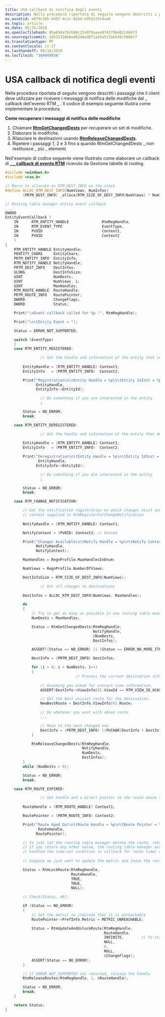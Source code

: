 ```yaml
---
title: USA callback di notifica degli eventi
description: Nella procedura riportata di seguito vengono descritti i passaggi che il client deve utilizzare per ricevere i messaggi di notifica delle modifiche dal \_ callback dell'evento RTM \_ . Il codice di esempio seguente illustra come implementare la procedura.
ms.assetid: e079c585-6457-4c2c-82bd-e95d233c4aa6
ms.topic: article
ms.date: 05/31/2018
ms.openlocfilehash: 85a650a762600c254979aaea974379b4021d0d73
ms.sourcegitcommit: 2d531328b6ed82d4ad971a45a5131b430c5866f7
ms.translationtype: MT
ms.contentlocale: it-IT
ms.lasthandoff: 09/16/2019
ms.locfileid: "104044936"
---
```

# <a name="use-the-event-notification-callback"></a>USA callback di notifica degli eventi

Nella procedura riportata di seguito vengono descritti i passaggi che il client deve utilizzare per ricevere i messaggi di notifica delle modifiche dal \_ callback dell'evento RTM \_ . Il codice di esempio seguente illustra come implementare la procedura.

**Come recuperare i messaggi di notifica delle modifiche**

1.  Chiamare [**RtmGetChangedDests**](/windows/desktop/api/Rtmv2/nf-rtmv2-rtmgetchangeddests) per recuperare un set di modifiche.
2.  Elaborare le modifiche.
3.  Rilasciare le destinazioni usando [**RtmReleaseChangedDests**](/windows/desktop/api/Rtmv2/nf-rtmv2-rtmreleasechangeddests).
4.  Ripetere i passaggi 1, 2 e 3 fino [](/windows/desktop/api/Rtmv2/nf-rtmv2-rtmgetchangeddests) a quando RtmGetChangedDests \_ non restituisce \_ più \_ elementi.

Nell'esempio di codice seguente viene illustrato come elaborare un callback di [**\_ \_ callback di evento RTM**](/windows/win32/api/rtmv2/nc-rtmv2-_event_callback) ricevuto da Gestione tabelle di routing.


```C++
#include <windows.h>
#include <ras.h>

// Macro to allocate an RTM_DEST_INFO on the stack
#define ALLOC_RTM_DEST_INFO(NumViews, NumInfos)
        (PRTM_DEST_INFO) _alloca(RTM_SIZE_OF_DEST_INFO(NumViews) * NumInfos)

// Routing table manager entity event callback

DWORD
EntityEventCallback (
    IN      RTM_ENTITY_HANDLE               RtmRegHandle,
    IN      RTM_EVENT_TYPE                  EventType,
    IN      PVOID                           Context1,
    IN      PVOID                           Context2
    )
{
    RTM_ENTITY_HANDLE EntityHandle;
    PENTITY_CHARS     EntityChars;
    PRTM_ENTITY_INFO  EntityInfo;
    RTM_NOTIFY_HANDLE NotifyHandle;
    PRTM_DEST_INFO    DestInfos;
    ULONG             DestInfoSize;
    UINT              NumDests;
    UINT              NumViews, i;
    UINT              MaxHandles;
    RTM_ROUTE_HANDLE  RouteHandle;
    PRTM_ROUTE_INFO   RoutePointer;
    DWORD             ChangeFlags;
    DWORD             Status;

    Print("\nEvent callback called for %p :", RtmRegHandle);

    Print("\n\tEntity Event = ");

    Status = ERROR_NOT_SUPPORTED;

    switch (EventType)
    {
    case RTM_ENTITY_REGISTERED:

                // Get the handle and information of the entity that registered
        
        EntityHandle = (RTM_ENTITY_HANDLE) Context1;
        EntityInfo   = (PRTM_ENTITY_INFO)  Context2;

        Print("Registration\n\tEntity Handle = %p\n\tEntity IdInst = %p\n\n",
              EntityHandle,
              EntityInfo->EntityId);

                // Do something if you are interested in the entity
                ;

        Status = NO_ERROR;
        break;

    case RTM_ENTITY_DEREGISTERED:

                // Get the handle and information of the entity that deregistered
        
        EntityHandle = (RTM_ENTITY_HANDLE) Context1;
        EntityInfo   = (PRTM_ENTITY_INFO)  Context2;

        Print("Deregistration\n\tEntity Handle = %p\n\tEntity IdInst = %p\n\n",
               EntityHandle,
              EntityInfo->EntityId);

                // Do something if you are interested in the entity
                ;

        Status = NO_ERROR;
        break;

    case RTM_CHANGE_NOTIFICATION:

        // Get the notification registration on which changes exist and
        // context supplied in RtmRegisterForChangeNotification
        
        NotifyHandle = (RTM_NOTIFY_HANDLE) Context1;

        NotifyContext = (PVOID) Context2; // Unused

        Print("Changes Available\n\tNotify Handle = %p\n\tNotify Context = %p\n\n",
              NotifyHandle,
              NotifyContext);

        MaxHandles = RegnProfile.MaxHandlesInEnum;

        NumViews = RegnProfile.NumberOfViews;

        DestInfoSize = RTM_SIZE_OF_DEST_INFO(NumViews);

                // Get all changes to destinations
        
        DestInfos = ALLOC_RTM_DEST_INFO(NumViews, MaxHandles);

        do
        {
            // Try to get as many as possible in one routing table managercall
            NumDests = MaxHandles;

            Status = RtmGetChangedDests(RtmRegHandle,
                                        NotifyHandle,
                                        &NumDests,
                                        DestInfos);

            ASSERT((Status == NO_ERROR) || (Status == ERROR_NO_MORE_ITEMS));

            DestInfo = (PRTM_DEST_INFO) DestInfos;

            for (i = 0; i < NumDests; i++)
            {
                                // Process the current destination information
                
                // Assuming you asked for unicast view information,
                ASSERT(DestInfo->ViewInfo[0].ViewId == RTM_VIEW_ID_UCAST);

                // Get the best unicast route for the destination.
                NewBestRoute = DestInfo.ViewInfo[0].Route;

                // Do whatever you want with above route
                ...

                // Move to the next changed one
                DestInfo = (PRTM_DEST_INFO) ((PUCHAR)DestInfo + DestInfoSize);
            }

            RtmReleaseChangedDests(RtmRegHandle,
                                   NotifyHandle,
                                   NumDests,
                                   DestInfos);
        }
        while (NumDests > 0);

        Status = NO_ERROR;
        break;

    case RTM_ROUTE_EXPIRED:

                // Get handle and a direct pointer to the route whose timer expired
        
        RouteHandle = (RTM_ROUTE_HANDLE) Context1;

        RoutePointer = (PRTM_ROUTE_INFO) Context2;

        Print("Route Aged Out\n\tRoute Handle = %p\n\tRoute Pointer = %p\n\n",
               RouteHandle,
              RoutePointer);

        // To just let the routing table manager delete the route, return ERROR_NOT_SUPPORTED
        // If you return any other value, the routing table manager assumes that you have
        // handled the time-out condition in callback for route timer expiration
        
        // Suppose we just want to update the metric and leave the route 

        Status = RtmLockRoute(RtmRegHandle,
                              RouteHandle,
                              TRUE,
                              TRUE,
                              NULL);

        // Check(Status, 46);

        if (Status == NO_ERROR)
        {
            // Set the metric to indicate that it is unreachable
            RoutePointer->PrefInfo.Metric = METRIC_UNREACHABLE;

            Status = RtmUpdateAndUnlockRoute(RtmRegHandle,
                                             RouteHandle,
                                             INFINITE,        // To stay forever
                                             NULL,
                                             0,
                                             NULL,
                                             &ChangeFlags);
            ASSERT(Status == NO_ERROR);
        }

        // If ERROR_NOT_SUPPORTED not returned, release the handle
        RtmReleaseRoutes(RtmRegHandle, 1, &RouteHandle);

        Status = NO_ERROR;
        break;
    }

    return Status;
}
```



 

 




